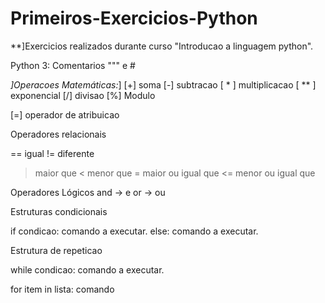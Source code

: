 # Primeiros-Exercicios-Python

**]Exercicios realizados durante curso "Introducao a linguagem python".

Python 3:
Comentarios """ e #

*]Operacoes Matemáticas:*]
[+] soma
[-] subtracao
[ * ] multiplicacao
[ ** ] exponencial
[/] divisao
[%] Modulo

[=] operador de atribuicao 

Operadores relacionais

== igual
!= diferente
> maior que
< menor que
>= maior ou igual que
<= menor ou igual que

Operadores Lógicos
and -> e
or -> ou

Estruturas condicionais

if condicao:
    comando a executar.
else:
    comando a executar.

Estrutura de repeticao

while condicao:
    comando a executar.

for item in lista:
    comando
